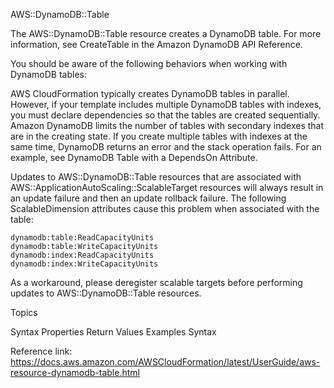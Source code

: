 AWS::DynamoDB::Table

The AWS::DynamoDB::Table resource creates a DynamoDB table. For more information, see CreateTable in the Amazon DynamoDB API Reference.

You should be aware of the following behaviors when working with DynamoDB tables:

AWS CloudFormation typically creates DynamoDB tables in parallel. However, if your template includes multiple DynamoDB tables with indexes, you must declare dependencies so that the tables are created sequentially. Amazon DynamoDB limits the number of tables with secondary indexes that are in the creating state. If you create multiple tables with indexes at the same time, DynamoDB returns an error and the stack operation fails. For an example, see DynamoDB Table with a DependsOn Attribute.

Updates to AWS::DynamoDB::Table resources that are associated with AWS::ApplicationAutoScaling::ScalableTarget resources will always result in an update failure and then an update rollback failure. The following ScalableDimension attributes cause this problem when associated with the table:

    dynamodb:table:ReadCapacityUnits
    dynamodb:table:WriteCapacityUnits
    dynamodb:index:ReadCapacityUnits
    dynamodb:index:WriteCapacityUnits
As a workaround, please deregister scalable targets before performing updates to AWS::DynamoDB::Table resources.

Topics

Syntax
Properties
Return Values
Examples
Syntax


Reference link:
  https://docs.aws.amazon.com/AWSCloudFormation/latest/UserGuide/aws-resource-dynamodb-table.html


